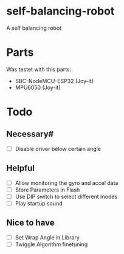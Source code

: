 # self-balancing-robot
A self balancing robot

# Parts
Was testet with this parts:
 - SBC-NodeMCU-ESP32 (Joy-it)
 - MPU6050 (Joy-it)

# Todo
## Necessary#
 - [ ] Disable driver below certain angle
## Helpful
 - [ ] Allow monitoring the gyro and accel data
 - [ ] Store Parameters in Flash
 - [ ] Use DIP switch to select different modes
 - [ ] Play startup sound
## Nice to have
 - [ ] Set Wrap Angle in Library
 - [ ] Twiggle Algorithm finetuning
